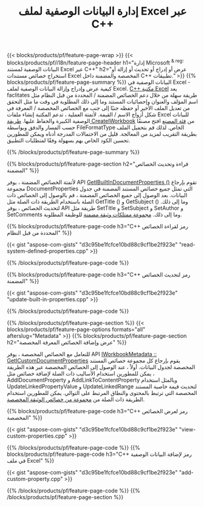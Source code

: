 ﻿---
title: إدارة البيانات الوصفية لملف Excel عبر C++
url: /ar/cpp/metadata/
description: عرض أو إضافة أو تعديل أو إزالة أو استخراج البيانات الوصفية لملفات Excel باستخدام مكتبة C++
---
{{< blocks/products/pf/feature-page-wrap >}}
{{< blocks/products/pf/i18n/feature-page-header h1="إدارة Microsoft <sup> & reg؛ </sup> البيانات الوصفية لمستند Excel عبر C++" h2="عرض أو إدراج أو تحديث أو إزالة أو استخراج خصائص مستندات Excel المخصصة والمضمنة داخل C++ تطبيقات." >}}
{{% blocks/products/pf/feature-page-summary %}}
البيانات الوصفية في Excel - كيفية عرض وإدراج وإزالة البيانات الوصفية لملف Excel. [C++ مكتبة Excel](/cells/cpp/) يعد faclitates طريقة سهلة من خلال دعم الخصائص المضمنة / المحددة من قبل النظام مثل اسم المؤلف والعنوان وإحصائيات المستند وما إلى ذلك المطلوبة في وقت ما مثل التحقق من تعديل الملف الأخير أو حفظه جنبًا إلى جنب مع الخصائص المخصصة / المعرفة في شكل أزواج الاسم / القيمة. لأتمتة العملية ، تدعم المكتبة إنشاء ملفات Excel للبيانات الوصفية الكبيرة والحفاظ عليها. [طريقة CreateIWorkbook](https://apireference.aspose.com/cells/cpp/class/aspose.cells.factory#a93f7282b976d2a001d44198dedaceee8) من [فئة المصنع](https://apireference.aspose.com/cells/cpp/class/aspose.cells.factory) افتح مصنفًا حسب المسار والدفق وبواسطة FileFormatType الخاص. لذلك قم بتحميل الملف بطريقة التقريب لمزيد من المعالجة. قليل من الاحتمالات المدرجة أدناه ويمكن للمطورين تحسين الكود الخاص بهم بسهولة وفقًا لمتطلبات التطبيق. 
 
{{% /blocks/products/pf/feature-page-summary %}}

{{% blocks/products/pf/feature-page-section h2="قراءة وتحديث الخصائص المضمنة" %}}

لأتمتة الخصائص المضمنة ، يوفر API [GetIBuiltInDocumentProperties ()](https://apireference.aspose.com/cells/cpp/class/aspose.cells.metadata.i_workbook_metadata) تقوم بإرجاع مجموعة DocumentProperties التي تمثل جميع خصائص المستند المضمنة في جدول البيانات. بعد الوصول إلى جميع الخصائص المضمنة ، قم بالوصول إلى الخصائص ذات الصلة باستخدام الطريقة ذات الصلة مثل GetTitle () و GetSubject () وما إلى ذلك. لتحديث الخصائص ، يوفر API طريقة مثل SetTitle و SetSubject و SetAuthor و SetComments وما إلى ذلك. [مجموعة ممتلكات وثيقة مضمنة](https://apireference.aspose.com/cells/cpp/class/aspose.cells.properties.i_built_in_document_property_collection) للوظيفة المطلوبة.

{{% blocks/products/pf/feature-page-code h3="C++ رمز لقراءة الخصائص المحددة من قبل النظام" %}}

{{< gist "aspose-com-gists" "d3c95be1fcfce10bd88c9cf1be2f923e" "read-system-defined-properties.cpp" >}}

{{% /blocks/products/pf/feature-page-code %}}

{{% blocks/products/pf/feature-page-code h3="C++ رمز لتحديث الخصائص المضمنة" %}}

{{< gist "aspose-com-gists" "d3c95be1fcfce10bd88c9cf1be2f923e" "update-built-in-properties.cpp" >}}

{{% /blocks/products/pf/feature-page-code %}}


{{% /blocks/products/pf/feature-page-section %}}
{{< blocks/products/pf/feature-page-options formats="all" afterslug="Metadata" >}}
{{% blocks/products/pf/feature-page-section h2="عرض وإضافة الخصائص المعرفة المخصصة" %}}

للتعامل مع الخصائص المخصصة ، يوفر API [IWorkbookMetadata :: GetICustomDocumentProperties](https://apireference.aspose.com/cells/cpp/class/aspose.cells.metadata.i_workbook_metadata#a69f0226813ce18c03ebc13b8ca691e79) يقوم بإرجاع كل مجموعة خصائص المستند المخصصة لجدول البيانات. أولاً ، عند الوصول إلى الخصائص المخصصة عبر هذه الطريقة ، يمكن للمطورين استخدام الأساليب ذات الصلة لإضافة خصائص مثل AddIDocumentProperty و AddLinkToContentProperty وبالمثل استخدام UpdateLinkedPropertyValue و UpdateLinkedRange لتحديث قيمة خاصية المستند المخصصة التي ترتبط بالمحتوى والنطاق المرتبط على التوالي. يمكن للمطورين استخدام الطريقة ذات الصلة من [مجموعة من خصائص الوثيقة المخصصة](https://apireference.aspose.com/cells/cpp/class/aspose.cells.properties.i_custom_document_property_collection).

{{% blocks/products/pf/feature-page-code h3="C++ رمز لعرض الخصائص المخصصة" %}}

{{< gist "aspose-com-gists" "d3c95be1fcfce10bd88c9cf1be2f923e" "view-custom-properties.cpp" >}}

{{% /blocks/products/pf/feature-page-code %}}
{{% blocks/products/pf/feature-page-code h3="C++ رمز لإضافة البيانات الوصفية في ملف Excel" %}}

{{< gist "aspose-com-gists" "d3c95be1fcfce10bd88c9cf1be2f923e" "add-custom-property.cpp" >}}

{{% /blocks/products/pf/feature-page-code %}}
{{% /blocks/products/pf/feature-page-section %}}